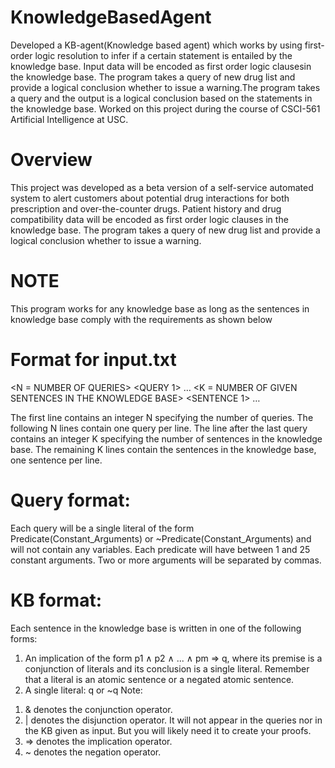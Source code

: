# KnowledgeBasedAgent
Developed a KB-agent(Knowledge based agent) which works by using first-order logic resolution to infer if a certain statement is entailed by the knowledge base. Input data will be encoded as first order logic clausesin the knowledge base. The program takes a query of new drug list and provide a logical conclusion whether to issue a warning.The program takes a query and the output is a logical conclusion based on the statements in the knowledge base. Worked on this project during the course of CSCI-561 Artificial Intelligence at USC. 

# Overview
This project was developed as a beta version of a self-service automated system to alert customers about potential drug interactions for both prescription and over-the-counter drugs. Patient history and drug compatibility data will be encoded as first order logic clauses
in the knowledge base. The program takes a query of new drug list and provide a logical conclusion whether to issue a warning.

# NOTE
This program works for any knowledge base as long as the sentences in knowledge base comply with the requirements as shown below

# Format for input.txt
<N = NUMBER OF QUERIES>
<QUERY 1>
…
<QUERY N>
<K = NUMBER OF GIVEN SENTENCES IN THE KNOWLEDGE BASE>
<SENTENCE 1>
…
<SENTENCE K>
  
The first line contains an integer N specifying the number of queries. The following N lines contain
one query per line. The line after the last query contains an integer K specifying the number of
sentences in the knowledge base. The remaining K lines contain the sentences in the knowledge
base, one sentence per line.
# Query format: 
Each query will be a single literal of the form Predicate(Constant_Arguments) or
~Predicate(Constant_Arguments) and will not contain any variables. Each predicate will have
between 1 and 25 constant arguments. Two or more arguments will be separated by commas.

# KB format: 
Each sentence in the knowledge base is written in one of the following forms:
1) An implication of the form p1 ∧ p2 ∧ ... ∧ pm ⇒ q, where its premise is a conjunction of
literals and its conclusion is a single literal. Remember that a literal is an atomic sentence
or a negated atomic sentence.
2) A single literal: q or ~q
Note:
1. & denotes the conjunction operator.
2. | denotes the disjunction operator. It will not appear in the queries nor in the KB given as
input. But you will likely need it to create your proofs.
3. => denotes the implication operator.
4. ~ denotes the negation operator.


